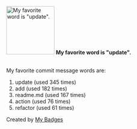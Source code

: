 <img src="https://my-badges.github.io/my-badges/favorite-word.png" alt="My favorite word is &quot;update&quot;." title="My favorite word is &quot;update&quot;." width="128">
<strong>My favorite word is &quot;update&quot;.</strong>
<br><br>

My favorite commit message words are:

1. update (used 345 times)
2. add (used 182 times)
3. readme.md (used 167 times)
4. action (used 76 times)
5. refactor (used 61 times)


Created by <a href="https://github.com/my-badges/my-badges">My Badges</a>